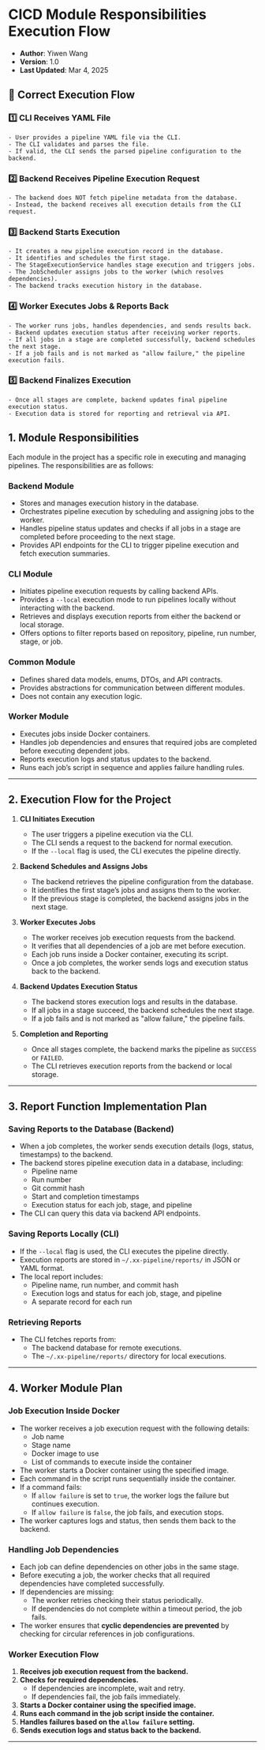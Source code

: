# **CICD Module Responsibilities Execution Flow**

* **Author**: Yiwen Wang
* **Version**: 1.0
* **Last Updated**: Mar 4, 2025



## 🔹 Correct Execution Flow
### 1️⃣ CLI Receives YAML File
    - User provides a pipeline YAML file via the CLI.
    - The CLI validates and parses the file.
    - If valid, the CLI sends the parsed pipeline configuration to the backend.

### 2️⃣ Backend Receives Pipeline Execution Request

    - The backend does NOT fetch pipeline metadata from the database.
    - Instead, the backend receives all execution details from the CLI request.

### 3️⃣ Backend Starts Execution

    - It creates a new pipeline execution record in the database.
    - It identifies and schedules the first stage.
    - The StageExecutionService handles stage execution and triggers jobs.
    - The JobScheduler assigns jobs to the worker (which resolves dependencies).
    - The backend tracks execution history in the database.

### 4️⃣ Worker Executes Jobs & Reports Back

    - The worker runs jobs, handles dependencies, and sends results back.
    - Backend updates execution status after receiving worker reports.
    - If all jobs in a stage are completed successfully, backend schedules the next stage.
    - If a job fails and is not marked as "allow failure," the pipeline execution fails.

### 5️⃣ Backend Finalizes Execution
    - Once all stages are complete, backend updates final pipeline execution status.
    - Execution data is stored for reporting and retrieval via API.

## **1. Module Responsibilities**

Each module in the project has a specific role in executing and managing pipelines. The responsibilities are as follows:

### **Backend Module**
- Stores and manages execution history in the database.
- Orchestrates pipeline execution by scheduling and assigning jobs to the worker.
- Handles pipeline status updates and checks if all jobs in a stage are completed before proceeding to the next stage.
- Provides API endpoints for the CLI to trigger pipeline execution and fetch execution summaries.

### **CLI Module**
- Initiates pipeline execution requests by calling backend APIs.
- Provides a `--local` execution mode to run pipelines locally without interacting with the backend.
- Retrieves and displays execution reports from either the backend or local storage.
- Offers options to filter reports based on repository, pipeline, run number, stage, or job.

### **Common Module**
- Defines shared data models, enums, DTOs, and API contracts.
- Provides abstractions for communication between different modules.
- Does not contain any execution logic.

### **Worker Module**
- Executes jobs inside Docker containers.
- Handles job dependencies and ensures that required jobs are completed before executing dependent jobs.
- Reports execution logs and status updates to the backend.
- Runs each job’s script in sequence and applies failure handling rules.

---

## **2. Execution Flow for the Project**

1. **CLI Initiates Execution**
    - The user triggers a pipeline execution via the CLI.
    - The CLI sends a request to the backend for normal execution.
    - If the `--local` flag is used, the CLI executes the pipeline directly.

2. **Backend Schedules and Assigns Jobs**
    - The backend retrieves the pipeline configuration from the database.
    - It identifies the first stage’s jobs and assigns them to the worker.
    - If the previous stage is completed, the backend assigns jobs in the next stage.

3. **Worker Executes Jobs**
    - The worker receives job execution requests from the backend.
    - It verifies that all dependencies of a job are met before execution.
    - Each job runs inside a Docker container, executing its script.
    - Once a job completes, the worker sends logs and execution status back to the backend.

4. **Backend Updates Execution Status**
    - The backend stores execution logs and results in the database.
    - If all jobs in a stage succeed, the backend schedules the next stage.
    - If a job fails and is not marked as "allow failure," the pipeline fails.

5. **Completion and Reporting**
    - Once all stages complete, the backend marks the pipeline as `SUCCESS` or `FAILED`.
    - The CLI retrieves execution reports from the backend or local storage.

---

## **3. Report Function Implementation Plan**

### **Saving Reports to the Database (Backend)**
- When a job completes, the worker sends execution details (logs, status, timestamps) to the backend.
- The backend stores pipeline execution data in a database, including:
    - Pipeline name
    - Run number
    - Git commit hash
    - Start and completion timestamps
    - Execution status for each job, stage, and pipeline
- The CLI can query this data via backend API endpoints.

### **Saving Reports Locally (CLI)**
- If the `--local` flag is used, the CLI executes the pipeline directly.
- Execution reports are stored in `~/.xx-pipeline/reports/` in JSON or YAML format.
- The local report includes:
    - Pipeline name, run number, and commit hash
    - Execution logs and status for each job, stage, and pipeline
    - A separate record for each run

### **Retrieving Reports**
- The CLI fetches reports from:
    - The backend database for remote executions.
    - The `~/.xx-pipeline/reports/` directory for local executions.

---

## **4. Worker Module Plan**

### **Job Execution Inside Docker**
- The worker receives a job execution request with the following details:
    - Job name
    - Stage name
    - Docker image to use
    - List of commands to execute inside the container
- The worker starts a Docker container using the specified image.
- Each command in the script runs sequentially inside the container.
- If a command fails:
    - If `allow failure` is set to `true`, the worker logs the failure but continues execution.
    - If `allow failure` is `false`, the job fails, and execution stops.
- The worker captures logs and status, then sends them back to the backend.

### **Handling Job Dependencies**
- Each job can define dependencies on other jobs in the same stage.
- Before executing a job, the worker checks that all required dependencies have completed successfully.
- If dependencies are missing:
    - The worker retries checking their status periodically.
    - If dependencies do not complete within a timeout period, the job fails.
- The worker ensures that **cyclic dependencies are prevented** by checking for circular references in job configurations.

### **Worker Execution Flow**
1. **Receives job execution request from the backend.**
2. **Checks for required dependencies.**
    - If dependencies are incomplete, wait and retry.
    - If dependencies fail, the job fails immediately.
3. **Starts a Docker container using the specified image.**
4. **Runs each command in the job script inside the container.**
5. **Handles failures based on the `allow failure` setting.**
6. **Sends execution logs and status back to the backend.**

---
